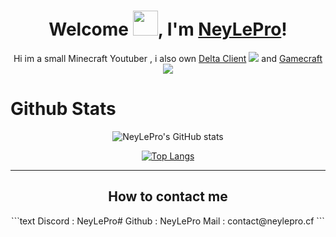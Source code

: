 <div align="center">


<h1>Welcome <img src="https://media1.giphy.com/media/QsDbN1RczmTmJaMwOu/giphy.webp?cid=6c09b952669e2a6506f59bc3c4a3d10a15963bd906860f0c&rid=giphy.webp&ct=g" width="40px" />, I'm <a href="https://www.github.com/NeyLePro">NeyLePro</a>!</h1>
  Hi im a small Minecraft Youtuber , i also own <a href="">Delta Client</a> <img src="img/delta.png"> and <a href="https://gamecraft.gq">Gamecraft</a><img src="img/gamecraft.png">
                                                                                   
</div>



<h1>Github Stats</h1>
<div align="center">
 
![NeyLePro's GitHub stats](https://github-readme-stats.vercel.app/api?username=NeyLePro&show_icons=true&theme=vision-friendly-dark)

[![Top Langs](https://github-readme-stats.vercel.app/api/top-langs/?username=NeyLePro)](https://github.com/anuraghazra/github-readme-stats)

---

</details>
<h2>How to contact me</h2>
```text
Discord : NeyLePro#
Github : NeyLePro
Mail : contact@neylepro.cf
```


